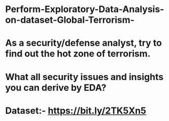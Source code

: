# Perform-Exploratory-Data-Analysis-on-dataset-Global-Terrorism-
# As a security/defense analyst, try to find out the hot zone of terrorism.
# What all security issues and insights you can derive by EDA?
# Dataset:- https://bit.ly/2TK5Xn5
